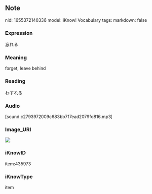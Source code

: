 ## Note
nid: 1655372140336
model: iKnow! Vocabulary
tags: 
markdown: false

### Expression
忘れる

### Meaning
forget, leave behind

### Reading
わすれる

### Audio
[sound:c2793972009c683bb717ead2079fd816.mp3]

### Image_URI
<img src="ad4e10bef84b4c04c75ae79dd137ce9f.jpg">

### iKnowID
item:435973

### iKnowType
item
